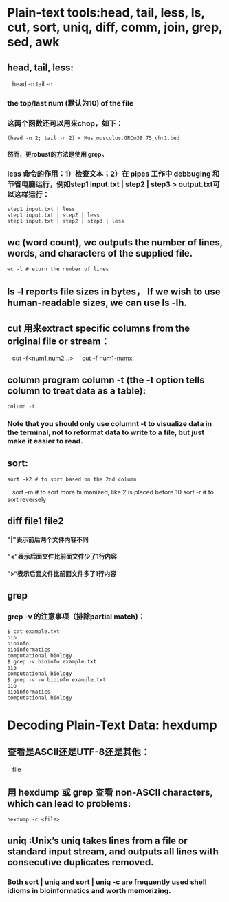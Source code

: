 # Plain-text tools:head, tail, less, ls, cut, sort, uniq, diff, comm, join, grep, sed, awk

## head, tail, less:
    head -n <number> <file>
    tail -n <number> <file>
### the top/last num (默认为10) of the file

### 这两个函数还可以用来chop，如下：

    (head -n 2; tail -n 2) < Mus_musculus.GRCm38.75_chr1.bed
    
#### 然而，更robust的方法是使用 grep。

### less 命令的作用：1）检查文本；2）在 pipes 工作中 debbuging 和节省电脑运行，例如step1 input.txt | step2 | step3 > output.txt可以这样运行：

    step1 input.txt | less
    step1 input.txt | step2 | less
    step1 input.txt | step2 | step3 | less
    
## wc (word count), wc outputs the number of lines, words, and characters of the supplied file. 

    wc -l #return the number of lines

## ls -l reports file sizes in bytes， If we wish to use human-readable sizes, we can use ls -lh.

## cut 用来extract specific columns from the original file or stream：

    cut -f<num1,num2...>    
    cut -f num1-numx
    
## column program column -t (the -t option tells column to treat data as a table):

    column -t
    
### Note that you should only use columnt -t to visualize data in the terminal, not to reformat data to write to a file, but just make it easier to read.

## sort:

    sort -k2 # to sort based on the 2nd column
    sort -m # to sort more humanized, like 2 is placed before 10
    sort -r # to sort reversely
    
## diff file1 file2

#### "|"表示前后两个文件内容不同
#### “<"表示后面文件比前面文件少了1行内容
#### ”>“表示后面文件比前面文件多了1行内容

## grep

### grep -v 的注意事项（排除partial match)：

    $ cat example.txt
    bio
    bioinfo
    bioinformatics
    computational biology
    $ grep -v bioinfo example.txt
    bio
    computational biology
    $ grep -v -w bioinfo example.txt
    bio
    bioinformatics
    computational biology
    
# Decoding Plain-Text Data: hexdump

## 查看是ASCII还是UTF-8还是其他：

    file <file>
    
## 用 hexdump 或 grep 查看 non-ASCII characters, which can lead to problems:

    hexdump -c <file>
    
## uniq :Unix’s uniq takes lines from a file or standard input stream, and outputs all lines with consecutive duplicates removed.    

### Both sort | uniq and sort | uniq -c are frequently used shell idioms in bioinformatics and worth memorizing.



    
   
   



    
